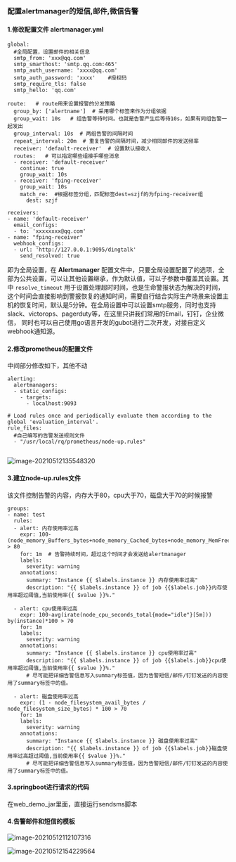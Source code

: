 ### 配置alertmanager的短信,邮件,微信告警

#### 1.修改配置文件 alertmanager.yml

```
global:
  #全局配置，设置邮件的相关信息
  smtp_from: 'xxx@qq.com'
  smtp_smarthost: 'smtp.qq.com:465'
  smtp_auth_username: 'xxxx@qq.com'
  smtp_auth_password: 'xxxx'	#授权码
  smtp_require_tls: false
  smtp_hello: 'qq.com'  

route:   # route用来设置报警的分发策略
  group_by: ['alertname']  # 采用哪个标签来作为分组依据
  group_wait: 10s   # 组告警等待时间。也就是告警产生后等待10s，如果有同组告警一起发出
  group_interval: 10s  # 两组告警的间隔时间
  repeat_interval: 20m  # 重复告警的间隔时间，减少相同邮件的发送频率
  receiver: 'default-receiver'  # 设置默认接收人
  routes:   # 可以指定哪些组接手哪些消息
  - receiver: 'default-receiver'  
    continue: true
    group_wait: 10s
  - receiver: 'fping-receiver'  
    group_wait: 10s
    match_re:  #根据标签分组，匹配标签dest=szjf的为fping-receiver组
      dest: szjf

receivers:
- name: 'default-receiver'
  email_configs:
  - to: 'xxxxxxxx@qq.com'
- name: "fping-receiver"
  webhook_configs:
  - url: 'http://127.0.0.1:9095/dingtalk'
    send_resolved: true
```

即为全局设置，在 **Alertmanager** 配置文件中，只要全局设置配置了的选项，全部为公共设置，可以让其他设置继承，作为默认值，可以子参数中覆盖其设置。其中 `resolve_timeout` 用于设置处理超时时间，也是生命警报状态为解决的时间， 这个时间会直接影响到警报恢复的通知时间，需要自行结合实际生产场景来设置主机的恢复时间，默认是5分钟。在全局设置中可以设置smtp服务，同时也支持slack、victorops、pagerduty等，在这里只讲我们常用的Email，钉钉，企业微信， 同时也可以自己使用go语言开发的gubot进行二次开发，对接自定义webhook通知源。

#### 2.修改prometheus的配置文件

中间部分修改如下，其他不动

```
alerting:
  alertmanagers:
  - static_configs:
    - targets:
      - localhost:9093

# Load rules once and periodically evaluate them according to the global 'evaluation_interval'.
rule_files:
  #自己编写的告警发送规则文件
  - "/usr/local/rq/prometheus/node-up.rules"
  
```

![image-20210512135548320](C:\Users\rq\AppData\Roaming\Typora\typora-user-images\image-20210512135548320.png)

#### 3.建立node-up.rules文件

该文件控制告警的内容，内存大于80，cpu大于70，磁盘大于70的时候报警

```
groups:
- name: test
  rules:
  - alert: 内存使用率过高
    expr: 100-(node_memory_Buffers_bytes+node_memory_Cached_bytes+node_memory_MemFree_bytes)/node_memory_MemTotal_bytes*100 > 80 
    for: 1m  # 告警持续时间，超过这个时间才会发送给alertmanager
    labels:
      severity: warning
    annotations:
      summary: "Instance {{ $labels.instance }} 内存使用率过高"
      description: "{{ $labels.instance }} of job {{$labels.job}}内存使用率超过阈值,当前使用率{{ $value }}%."

  - alert: cpu使用率过高
    expr: 100-avg(irate(node_cpu_seconds_total{mode="idle"}[5m])) by(instance)*100 > 70
    for: 1m
    labels:
      severity: warning
    annotations:
      summary: "Instance {{ $labels.instance }} cpu使用率过高"
      description: "{{ $labels.instance }} of job {{$labels.job}}cpu使用率超过阈值,当前使用率{{ $value }}%."
      # 尽可能把详细告警信息写入summary标签值，因为告警短信/邮件/钉钉发送的内容使用了summary标签中的值。

  - alert: 磁盘使用率过高
    expr: (1 - node_filesystem_avail_bytes / node_filesystem_size_bytes) * 100 > 70
    for: 1m
    labels:
      severity: warning
    annotations:
      summary: "Instance {{ $labels.instance }} 磁盘使用率过高"
      description: "{{ $labels.instance }} of job {{$labels.job}}磁盘使用率过高超过阈值,当前使用率{{ $value }}%."
      # 尽可能把详细告警信息写入summary标签值，因为告警短信/邮件/钉钉发送的内容使用了summary标签中的值。    

```

#### 3.springboot进行请求的代码

在web_demo_jar里面，直接运行sendsms脚本

#### 4.告警邮件和短信的模板

![image-20210512112107316](C:\Users\rq\AppData\Roaming\Typora\typora-user-images\image-20210512112107316.png)

![image-20210512154229564](C:\Users\rq\AppData\Roaming\Typora\typora-user-images\image-20210512154229564.png)

